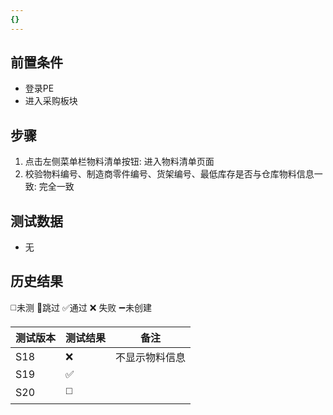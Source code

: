 ```yaml
---
{}
---
```



## 前置条件

- 登录PE
- 进入采购板块

## 步骤

1. 点击左侧菜单栏物料清单按钮: 进入物料清单页面
2. 校验物料编号、制造商零件编号、货架编号、最低库存是否与仓库物料信息一致: 完全一致

## 测试数据

- 无

## 历史结果
 ◻️未测    🚫跳过     ✅通过    ❌ 失败    ➖未创建
 
| 测试版本 | 测试结果 | 备注 |
| ---- | ---- | ---- |
| S18 | ❌ | 不显示物料信息 |
| S19 | ✅ |  |
| S20 | ◻️ |  |
